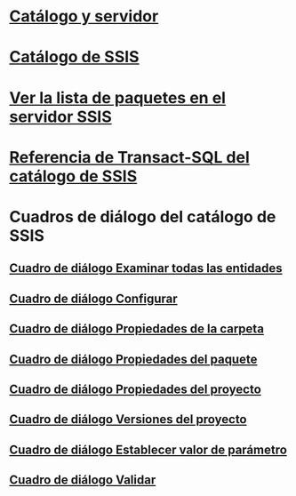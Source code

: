 # [Catálogo y servidor](integration-services-ssis-server-and-catalog.md)
# [Catálogo de SSIS](ssis-catalog.md)
# [Ver la lista de paquetes en el servidor SSIS](view-the-list-of-packages-on-the-integration-services-server.md)
# [Referencia de Transact-SQL del catálogo de SSIS](integration-services-ssis-catalog-transact-sql-reference.md)
# Cuadros de diálogo del catálogo de SSIS
## [Cuadro de diálogo Examinar todas las entidades](browse-all-principals-dialog-box.md)
## [Cuadro de diálogo Configurar](configure-dialog-box.md)
## [Cuadro de diálogo Propiedades de la carpeta](folder-properties-dialog-box.md)
## [Cuadro de diálogo Propiedades del paquete](package-properties-dialog-box.md)
## [Cuadro de diálogo Propiedades del proyecto](project-properties-dialog-box.md)
## [Cuadro de diálogo Versiones del proyecto](project-versions-dialog-box.md)
## [Cuadro de diálogo Establecer valor de parámetro](set-parameter-value-dialog-box.md)
## [Cuadro de diálogo Validar](validate-dialog-box.md)
